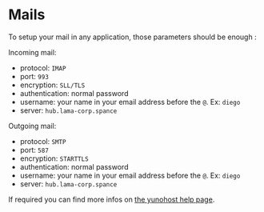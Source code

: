 # Mails

To setup your mail in any application, those parameters should be enough :

Incoming mail:
 * protocol: `IMAP`
 * port: `993`
 * encryption: `SLL/TLS`
 * authentication: normal password
 * username: your name in your email address before the `@`. Ex: `diego`
 * server: `hub.lama-corp.spance`

Outgoing mail:
 * protocol: `SMTP`
 * port: `587`
 * encryption: `STARTTLS`
 * authentication: normal password
 * username: your name in your email address before the `@`. Ex: `diego`
 * server: `hub.lama-corp.spance`

If required you can find more infos on [the yunohost help page](https://yunohost.org/#/email_configure_client).
